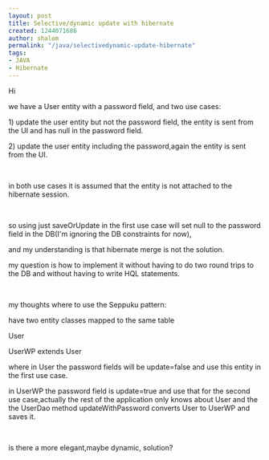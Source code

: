 ```yaml
---
layout: post
title: Selective/dynamic update with hibernate
created: 1244071686
author: shalom
permalink: "/java/selectivedynamic-update-hibernate"
tags:
- JAVA
- Hibernate
---
```

<p>Hi</p>
<p>we have a User entity with a password field, and two use cases:</p>
<p>1) update the user entity but not the password field, the entity is sent from the UI and has null in the password field.</p>
<p>2) update the user entity including the password,again the entity is sent from the UI.</p>
<p>&nbsp;</p>
<p>in both use cases it is assumed that the entity is not attached to the hibernate session.</p>
<p>&nbsp;</p>
<p>so using just saveOrUpdate in the first use case will set null to the password field in the DB(I'm ignoring the DB constraints for now),</p>
<p>and my understanding is that hibernate merge is not the solution.</p>
<p>my question is how to implement it without having to do two round trips to the DB and without having to write HQL statements.</p>
<p>&nbsp;</p>
<p>my thoughts where to use the Seppuku pattern:</p>
<p>have two entity classes mapped to the same table</p>
<p>User</p>
<p>UserWP extends User</p>
<p>where in User the password fields will be update=false and use this entity in the first use case.</p>
<p>in UserWP the password field is update=true and use that for the second use case,actually the rest of the application only knows about User and the the UserDao method updateWithPassword converts User to UserWP and saves it.</p>
<p>&nbsp;</p>
<p>is there a more elegant,maybe dynamic, solution?</p>
<p>&nbsp;</p>
<p>&nbsp;</p>
<p>&nbsp;</p>
<p>&nbsp;</p>
<p>&nbsp;</p>
<p>&nbsp;</p>
<p>&nbsp;</p>
<p>&nbsp;</p>
<p>&nbsp;</p>
<p>&nbsp;</p>
<p>&nbsp;</p>
